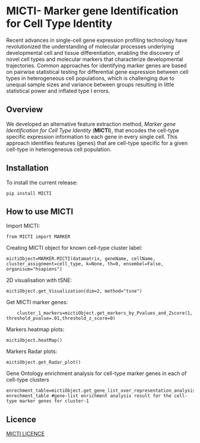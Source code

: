 MICTI- Marker gene Identification for Cell Type Identity
========================================================

Recent advances in single-cell gene expression profiling technology have revolutionized the understanding of molecular processes underlying developmental cell and tissue differentiation, enabling the discovery of novel cell types and molecular markers that characterize developmental trajectories.  Common approaches for identifying marker genes are based on pairwise statistical testing for differential gene expression between cell types in heterogeneous cell populations, which is challenging due to unequal sample sizes and variance between groups resulting in little statistical power and inflated type I errors. 

Overview
--------

We developed an alternative feature extraction method, *Marker gene Identification for Cell Type Identity* (**MICTI**), that encodes the cell-type specific expression information to each gene in every single cell. This approach identifies features (genes) that are cell-type specific for a given cell-type in heterogeneous cell population.


Installation
------------

To install the current release:

	pip install MICTI
	
How to use MICTI
----------------

Import MICTI:

	from MICTI import MARKER

Creating MICTI object for known cell-type cluster label:

	mictiObject=MARKER.MICTI(datamatrix, geneName, cellName, cluster_assignment=cell_type, k=None, th=0, ensembel=False, organisum="hsapiens")

2D visualisation with tSNE:

	mictiObject.get_Visualization(dim=2, method="tsne")

Get MICTI marker genes:

        cluster_1_markers=mictiObject.get_markers_by_Pvalues_and_Zscore(1, threshold_pvalue=.01,threshold_z_score=0)

Markers heatmap plots:

	mictiObject.heatMap()

Markers Radar plots:

	mictiObject.get_Radar_plot()

Gene Ontology enrichment analysis for cell-type marker genes in each of cell-type clusters

	enrechment_table=mictiObject.get_gene_list_over_representation_analysis(list(cluster_1_markers.index))
	enrechment_table #gene-list enrichment analysis result for the cell-type marker genes for cluster-1


Licence
-------

[MICTI LICENCE](./LICENSE)

